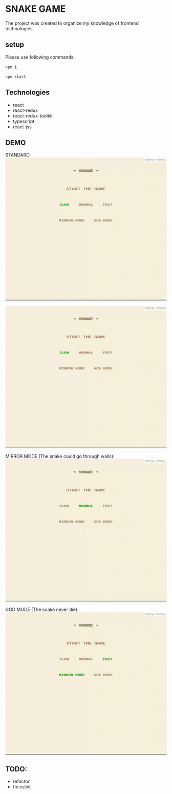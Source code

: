 # SNAKE GAME

The project was created to organize my knowledge of frontend technologies.

## setup

Please use following commands:

```
npm i
```
```
npm start
```

## Technologies

- react
- react-redux
- react-redux-toolkit
- typescript
- react-jss

## DEMO

STANDARD:
![](./demo/snake1.gif)

![](./demo/snake2.gif)

MIRROR MODE (The snake could go through walls):
![](./demo/mirrorMode.gif)

GOD MODE (The snake never die):
![](./demo/godMode.gif)

## TODO:

- refactor
- fix eslint
